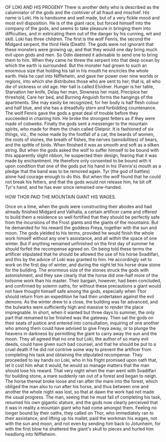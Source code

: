OF LOKI AND HIS PROGENY
  There is another deity who is described as the calumniator of the
  gods and the contriver of all fraud and mischief. His name is Loki. He
  is handsome and well made, but of a very fickle mood and most evil
  disposition. He is of the giant race, but forced himself into the
  company of the gods, and seems to take pleasure in bringing them
  into difficulties, and in extricating them out of the danger by his
  cunning, wit and skill. Loki has three children. The first is the wolf
  Fenris, the second the Midgard serpent, the third Hela (Death). The
  gods were not ignorant that these monsters were growing up, and that
  they would one day bring much evil upon gods and men. So Odin deemed
  it advisable to send one to bring them to him. When they came he threw
  the serpent into that deep ocean by which the earth is surrounded. But
  the monster had grown to such an enormous size that holding his tail
  in his mouth he encircles the whole earth. Hela he cast into
  Niffleheim, and gave her power over nine worlds or regions, into which
  she distributes those who are sent to her; that is, all who die of
  sickness or old age. Her hall is called Elvidner. Hunger is her table,
  Starvation her knife, Delay her man, Slowness her maid, Precipice
  her threshold, Care her bed, and Burning Anguish forms the hangings of
  the apartments. She may easily be recognized, for her body is half
  flesh colour and half blue, and she has a dreadfully stern and
  forbidding countenance.
  The wolf Fenris gave the gods a great deal of trouble before they
  succeeded in chaining him. He broke the strongest fetters as if they
  were made of cobwebs. Finally the gods sent a messenger to the
  mountain spirits, who made for them the chain called Gleipnir. It is
  fashioned of six things, viz., the noise made by the footfall of a
  cat, the beards of women, the roots of stones, the breath of fishes,
  the nerves (sensibilities) of bears, and the spittle of birds. When
  finished it was as smooth and soft as a silken string. But when the
  gods asked the wolf to suffer himself to be bound with this apparently
  slight ribbon, he suspected their design, fearing that it was made
  by enchantment. He therefore only consented to be bound with it upon
  condition that one of the gods put his hand in his (Fenris's) mouth as
  a pledge that the band was to be removed again. Tyr (the god of
  battles) alone had courage enough to do this. But when the wolf
  found that he could not break his fetters, and that the gods would not
  release him, he bit off Tyr's hand, and he has ever since remained
  one-handed.

  HOW THOR PAID THE MOUNTAIN GIANT HIS WAGES.

  Once on a time, when the gods were constructing their abodes and had
  already finished Midgard and Valhalla, a certain artificer came and
  offered to build them a residence so well fortified that they should
  be perfectly safe from the incursions of the Frost giants and the
  giants of the mountains. But he demanded for his reward the goddess
  Freya, together with the sun and moon. The gods yielded to his
  terms, provided he would finish the whole work himself without any
  one's assistance, and all within the space of one winter. But if
  anything remained unfinished on the first day of summer he should
  forfeit the recompense agreed on. On being told these terms the
  artificer stipulated that he should be allowed the use of his horse
  Svadilfari, and this by the advice of Loki was granted to him. He
  accordingly set to work on the first day of winter, and during the
  night let his horse draw stone for the building. The enormous size
  of the stones struck the gods with astonishment, and they saw
  clearly that the horse did one-half more of the toilsome work than his
  master. Their bargain, however, had been concluded, and confirmed by
  solemn oaths, for without these precautions a giant would not have
  thought himself safe among the gods, especially when Thor should
  return from an expedition he had then undertaken against the evil
  demons.
  As the winter drew to a close, the building was far advanced, and
  the bulwarks were sufficiently high and massive to render the place
  impregnable. In short, when it wanted but three days to summer, the
  only part that remained to be finished was the gateway. Then sat the
  gods on their seats of justice and entered into consultation,
  inquiring of one another who among them could have advised to give
  Freya away, or to plunge the heavens in darkness by permitting the
  giant to carry away the sun and the moon.
  They all agreed that no one but Loki, the author of so many evil
  deeds, could have given such bad counsel, and that he should be put to
  a cruel death if he did not contrive some way to prevent the artificer
  from completing his task and obtaining the stipulated recompense. They
  proceeded to lay hands on Loki, who in his fright promised upon oath
  that, let it cost him what it would, he would so manage matters that
  the man should lose his reward. That very night when the man went with
  Svadilfari for building stone, a mare suddenly ran out of a forest and
  began to neigh. The horse thereat broke loose and ran after the mare
  into the forest, which obliged the man also to run after his horse,
  and thus between one and another the whole night was lost, so that
  at dawn the work had not made the usual progress. The man, seeing that
  he must fail of completing his task, resumed his own gigantic stature,
  and the gods now clearly perceived that it was in reality a mountain
  giant who had come amongst them. Feeling no longer bound by their
  oaths, they called on Thor, who immediately ran to their assistance,
  and lifting up his mallet, paid the workman his wages, not with the
  sun and moon, and not even by sending him back to Jotunheim, for
  with the first blow he shattered the giant's skull to pieces and
  hurled him headlong into Niffleheim.